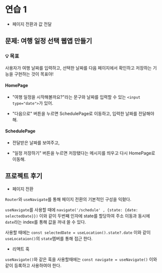 # 연습 1


* 페이지 전환과 값 전달



## 문제: 여행 일정 선택 웹앱 만들기

### 💡 목표
사용자가 여행 날짜를 입력하고, 선택한 날짜를 다음 페이지에서 확인하고 저장하는 기능을 구현하는 것이 목표야!

#### HomePage

- "여행 일정을 시작해볼까요?"라는 문구와 날짜를 입력할 수 있는 `<input type="date">`가 있어.

- "다음으로" 버튼을 누르면 SchedulePage로 이동하고, 입력한 날짜를 전달해야 해.

#### SchedulePage

- 전달받은 날짜를 보여주고,

- "일정 저장하기" 버튼을 누르면 저장됐다는 메시지를 띄우고 다시 HomePage로 이동해.



## 프로젝트 후기

- 페이지 전환

 `Router`와 `useNavigate`를 통해 페이지 전환의 기본적인 구성을 익혔다.
 
 `useNavigate`를 사용할 때에 `navigate('/schedule' , {state: {date: selectedDate}})` 이와 같이 두번째 인자에 state를 할당하여 주소 이동과 동시에 `date`라는 index를 통해 값을 꺼내 쓸 수 있다.

 사용할 때에는 `const selectedDate = useLocation().state?.date` 이와 같이 `useLocataion()`의 `state`멤버를 통해 접근 한다.
 

- 리액트 훅

 `useNavigate()`와 같은 훅을 사용할때에는 `const navigate = useNavigate()` 이와 같이 등록하고 사용하여야 한다.
